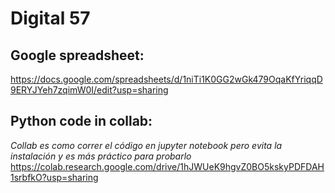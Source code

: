 
# Digital 57

## Google spreadsheet:
https://docs.google.com/spreadsheets/d/1niTi1K0GG2wGk479OqaKfYriqqD9ERYJYeh7zqimW0I/edit?usp=sharing
 
## Python code in collab:
_Collab es como correr el código en jupyter notebook pero evita la instalación y es más práctico para probarlo_
https://colab.research.google.com/drive/1hJWUeK9hgvZ0BO5kskyPDFDAH1srbfkO?usp=sharing
